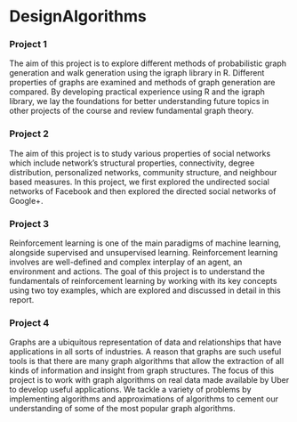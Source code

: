 # DesignAlgorithms

### Project 1
The aim of this project is to explore different methods of probabilistic graph generation and walk generation using the igraph library in R. Different properties of graphs are examined and methods of graph generation are compared. By developing practical experience using R and the igraph library, we lay the foundations for better understanding future topics in other projects of the course and review fundamental graph theory.

### Project 2
The aim of this project is to study various properties of social networks which include network’s structural properties, connectivity, degree distribution, personalized networks, community structure, and neighbour based measures. In this project, we first explored the undirected social networks of Facebook and then explored the directed social networks of Google+.

### Project 3
Reinforcement learning is one of the main paradigms of machine learning, alongside supervised and unsupervised learning. Reinforcement learning involves are well-defined and complex interplay of an agent, an environment and actions. The goal of this project is to understand the fundamentals of reinforcement learning by working with its key concepts using two toy examples, which are explored and discussed in detail in this report.

### Project 4
Graphs are a ubiquitous representation of data and relationships that have applications in all sorts of industries. A reason that graphs are such useful tools is that there are many graph algorithms that allow the extraction of all kinds of information and insight from graph structures. The focus of this project is to work with graph algorithms on real data made available by Uber to develop useful applications. We tackle a variety of problems by implementing algorithms and approximations of algorithms to cement our understanding of some of the most popular graph algorithms.
